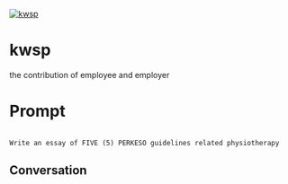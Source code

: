 
[![kwsp](https://flow-prompt-covers.s3.us-west-1.amazonaws.com/icon/Minimalist/i10.png)]()
# kwsp 
the contribution of employee and employer

# Prompt

```

Write an essay of FIVE (5) PERKESO guidelines related physiotherapy  
```

## Conversation




